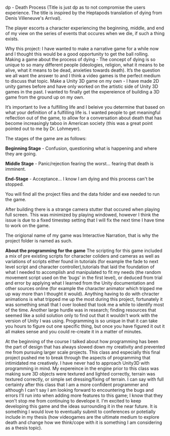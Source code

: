 dp - Death Process (Title is just dp as to not compromise the users experience. The title is inspired by the Heptapods translation of dying from Denis Villeneuve's Arrival).
 
The player escorts a character experiencing the beginning, middle, and end of my view on the series of events that occures when we die, if such a thing exists. 

Why this project:
I have wanted to make a narrative game for a while now and I thought this would be a good opportunity to get the ball rolling.
Making a game about the process of dying - The concept of dying is so unique to so many different people (ideologies, religion, what it means to be alive, what it means to be dead, anxieties towards death). It’s the question we all want the answer to and I think a video games is the perfect medium to discuss that topic.
Make a Unity 3D game on my own - I have made 2D unity games before and have only worked on the artistic side of Unity 3D games in the past. I wanted to finally get the expereience of building a 3D game from the ground up on my own.

It’s important to live a fulfilling life and I beleive you determine that based on what your definition of a fulfilling life is.
I wanted people to get meaningful reflection out of the game, to allow for a conversation about death that has become increasingly taboo in American society (this was a great point pointed out to me by Dr. Lohmeyer).

The stages of the game are as follows:

**Beginning Stage** - Confusion, questioning what is happening and where they are going.
 
**Middle Stage** - Panic/rejection fearing the worst... fearing that death is imminent. 


**End-Stage** - Acceptance... I know I am dying and this process can't be stopped. 

You will find all the project files and the data folder and exe needed to run the game. 

After building there is a strange camera stutter that occured when playing full screen. This was minimized by playing windowed, however I think the issue is due to a fixed timestep setting that I will fix the next time I have time to work on the game. 

The origional name of my game was Interactive Narration, that is why the project folder is named as such. 

**About the programming for the game** The scripting for this game included a mix of pre existing scripts for character coliders and cameras as well as variations of scripts either found in tutorials (for example the fade to next level script and character controller),tutorials that laid the foundation of what I needed to accomplish and manipulated to fit my needs (the random movement script used on the 'bugs' in the first level), or deduced from trial and error by applying what I learned from the Unity documentation and other sources online (for example the character animator which tripped me up way more than I thought it would). Anything having to do with chracter animations is what tripped me up the most during this project, fortunately it was something small that I over looked that took me a while to identify most of the time. Another large hurdle was in research; finding resources that seemed like a solid solution only to find out that it wouldn't work with the version of Unity I was using. Programming is so unique in that it can take you hours to figure out one specific thing, but once you have figured it out it all makes sense and you could re-create it in a matter of minutes.  

At the beginning of the course I talked about how programming has been the part of design that has always slowed down my creativity and prevented me from pursuing larger scale projects. This class and especially this final project pushed me to break through the aspects of programming that intimidated me creatively. I have never had to approach Unity3D with programming in mind. My expereince in the engine prior to this class was making sure 3D objects were textured and lighted correctly, terrain was textured correctly, or simple set dressing/fixing of terrain. I can say with full certainty after this class that I am a more confident programmer and although I can't say I am looking forward to encountering the bugs and errors I'll run into when adding more features to this game; I know that they won't stop me from continuing to develope it. I'm excited to keep developing this game and the ideas surrounding it in the near future. It is something I would love to eventually submit to conferences or potetially include in my thesis (how videogames are the ultimate medium to explore death and change how we think/cope with it is something I am considering as a thesis topic). 

